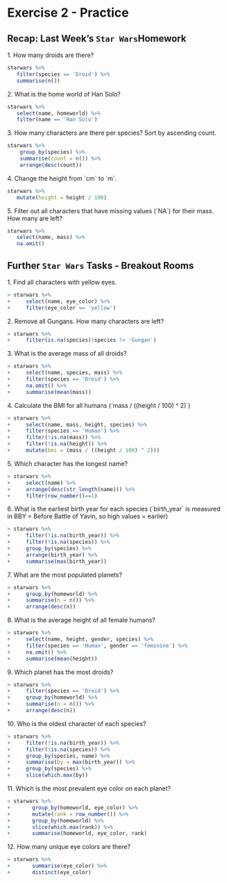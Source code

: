 Exercise 2 - Practice
================

## Recap: Last Week’s `Star Wars`Homework

1\. How many droids are there?

``` r
starwars %>%
   filter(species == 'Droid') %>%
   summarise(n())
```

2\. What is the home world of Han Solo?

``` r
starwars %>%
   select(name, homeworld) %>%
   filter(name == 'Han Solo')
```

3\. How many characters are there per species? Sort by ascending count.

``` r
starwars %>%
    group_by(species) %>%
    summarise(count = n()) %>%
    arrange(desc(count))
```

4\. Change the height from ´cm´ to ´m´.

``` r
starwars %>%
   mutate(height = height / 100)
```

5\. Filter out all characters that have missing values (´NA\`) for their
mass. How many are left?

``` r
starwars %>%
   select(name, mass) %>%
   na.omit()
```

## Further `Star Wars` Tasks - Breakout Rooms

1\. Find all characters with yellow eyes.

``` r
> starwars %>%
+     select(name, eye_color) %>%
+     filter(eye_color == 'yellow')
```

2\. Remove all Gungans. How many characters are left?

``` r
> starwars %>%
+     filter(is.na(species)|species != 'Gungan')
```

3\. What is the average mass of all droids?

``` r
> starwars %>%
+     select(name, species, mass) %>%
+     filter(species == 'Droid') %>%
+     na.omit() %>%
+     summarise(mean(mass))
```

4\. Calculate the BMI for all humans (\`mass / ((height / 100) ^ 2)\`)

``` r
> starwars %>%
+     select(name, mass, height, species) %>%
+     filter(species == 'Human') %>%
+     filter(!is.na(mass)) %>%
+     filter(!is.na(height)) %>%
+     mutate(bmi = (mass / ((height / 100) ^ 2)))
```

5\. Which character has the longest name?

``` r
> starwars %>%
+     select(name) %>%
+     arrange(desc(str_length(name))) %>%
+     filter(row_number()==1)
```

6\. What is the earliest birth year for each species (\`birth_year\` is
measured in BBY = Before Battle of Yavin, so high values = earlier)

``` r
> starwars %>%
+     filter(!is.na(birth_year)) %>%
+     filter(!is.na(species)) %>%
+     group_by(species) %>%
+     arrange(birth_year) %>%
+     summarise(max(birth_year))
```

7\. What are the most populated planets?

``` r
> starwars %>%
+     group_by(homeworld) %>%
+     summarise(n = n()) %>%
+     arrange(desc(n))
```

8\. What is the average height of all female humans?

``` r
> starwars %>%
+     select(name, height, gender, species) %>%
+     filter(species == 'Human', gender == 'feminine') %>%
+     na.omit() %>%
+     summarise(mean(height))
```

9\. Which planet has the most droids?

``` r
> starwars %>%
+     filter(species == 'Droid') %>%
+     group_by(homeworld) %>%
+     summarise(n = n()) %>%
+     arrange(desc(n))
```

10\. Who is the oldest character of each species?

``` r
> starwars %>%
+     filter(!is.na(birth_year)) %>%
+     filter(!is.na(species)) %>%
+     group_by(species, name) %>%
+     summarise(by = max(birth_year)) %>%
+     group_by(species) %>%
+     slice(which.max(by))
```

11\. Which is the most prevalent eye color on each planet?

``` r
> starwars %>%
+       group_by(homeworld, eye_color) %>%
+       mutate(rank = row_number()) %>%
+       group_by(homeworld) %>%
+       slice(which.max(rank)) %>%
+       summarise(homeworld, eye_color, rank)
```

12\. How many unique eye colors are there?

``` r
> starwars %>%
+       summarise(eye_color) %>%
+       distinct(eye_color)
```
